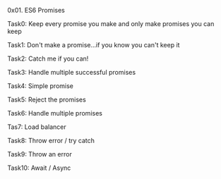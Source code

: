 0x01. ES6 Promises


Task0: Keep every promise you make and only make promises you can keep

Task1: Don't make a promise...if you know you can't keep it

Task2: Catch me if you can!

Task3: Handle multiple successful promises

Task4: Simple promise

Task5: Reject the promises

Task6: Handle multiple promises

Tas7:  Load balancer

Task8: Throw error / try catch

Task9: Throw an error

Task10: Await / Async
